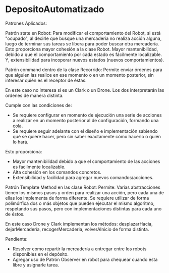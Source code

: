 # DepositoAutomatizado

Patrones Aplicados:

Patrón state en Robot: 
Para modificar el comportamiento del Robot, si está "ocupado", al decirle que busque una mercaderia no realiza acción alguna, luego de terminar sus tareas se libera para poder buscar otra mercadería. Esto proporciona mayor cohesión a la clase Robot. Mayor mantenibilidad, debido a que el comportamiento por cada estado es fácilmente localizable. Y, extensibilidad para incoporar nuevos estados (nuevos comportamientos).

Patrón command dentro de la clase Recorrido:
Permite enviar órdenes para que alguien las realice en ese momento o en un momento posterior, sin interesar quién es el receptor de éstas.

En este caso no interesa si es un Clark o un Drone. Los dos interpretarán las ordenes de manera distinta.

Cumple con las condiciones de: 
- Se requiere configurar en momento de ejecución una serie de acciones a realizar en un momento posterior al de configuración, formando una cola.
- Se requiere seguir adelante con el diseño e implementación sabiendo qué se quiere hacer, pero sin saber exactamente cómo hacerlo o quién lo hará.

Esto proporciona:
- Mayor mantenibilidad debido a que el comportamiento de las acciones es facilmente localizable.
- Alta cohesión en los comandos concretos.
- Extensibilidad y facilidad para agregar nuevos comandos/acciones.

Patrón Template Method en las clase Robot:
Permite:
Varias abstracciones tienen los mismos pasos y orden para realizar una acción, pero cada una de ellas los implementa de forma diferente.
Se requiere utilizar de forma polimórfica dos o más objetos que pueden ejecutar el mismo algoritmo, respetando sus pasos, pero con implementaciones distintas para cada uno de éstos.

En este caso Drone y Clark implementan los métodos: desplazarHacia, dejarMercadería, recogerMercaderia, volverAInicio de forma distinta.

Pendiente:

- Resolver como repartir la mercadería a entregar entre los robots disponibles en el depósito.
- Agregar uso de Patrón Observer en robot para chequear cuando esta libre y asignarle tarea.

